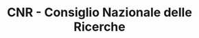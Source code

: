 ---
title: "CNR - Consiglio Nazionale delle Ricerche"
website: "https://www.cnr.it//"
#description: "Description"
logo: "images/partners/logo_CNR.webp"
category: "Con il patrocinio di"
draft: false
order: 3
#id: "partners"
---